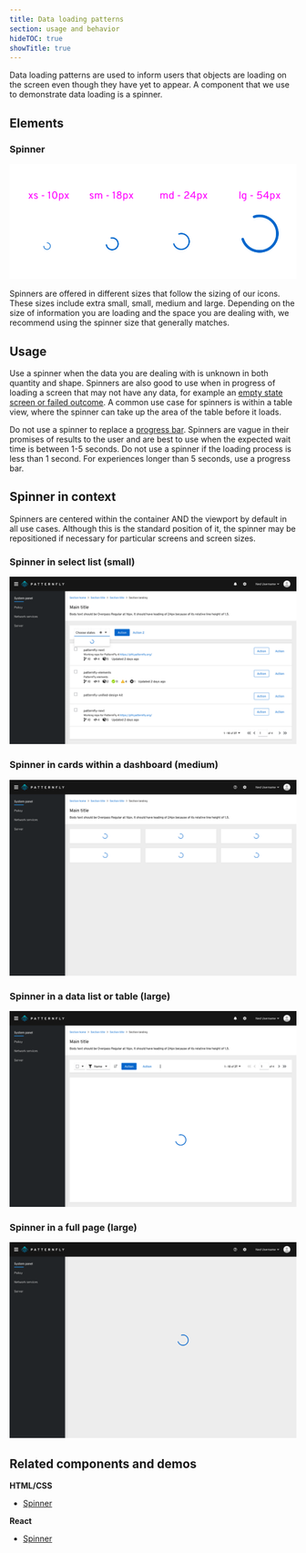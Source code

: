 ```yaml
---
title: Data loading patterns
section: usage and behavior
hideTOC: true
showTitle: true
---
```


Data loading patterns are used to inform users that objects are loading on the screen even though they have yet to appear. A component that we use to demonstrate data loading is a spinner.

## Elements
### Spinner

![spinner-sizes](./img/spinner-sizes.png)

Spinners are offered in different sizes that follow the sizing of our icons. These sizes include extra small, small, medium and large. Depending on the size of information you are loading and the space you are dealing with, we recommend using the spinner size that generally matches.

## Usage

Use a spinner when the data you are dealing with is unknown in both quantity and shape. Spinners are also good to use when in progress of loading a screen that may not have any data, for example an [empty state screen or failed outcome](/design-guidelines/usage-and-behavior/empty-state). A common use case for spinners is within a table view, where the spinner can take up the area of the table before it loads.

Do not use a spinner to replace a [progress bar](/design-guidelines/usage-and-behavior/progress-bar). Spinners are vague in their promises of results to the user and are best to use when the expected wait time is between 1-5 seconds. Do not use a spinner if the loading process is less than 1 second. For experiences longer than 5 seconds, use a progress bar.

## Spinner in context

Spinners are centered within the container AND the viewport by default in all use cases. Although this is the standard position of it, the spinner may be repositioned if necessary for particular screens and screen sizes.

### Spinner in select list (small)

![spinner-in-select](./img/spinner-in-select.png)

### Spinner in cards within a dashboard (medium)

![spinner-in-cards](./img/spinner-in-cards.png)

### Spinner in a data list or table (large)

![spinner-in-table](./img/spinner-in-table.png)

### Spinner in a full page (large)

![spinner-full-page](./img/spinner-full-page.png)

## Related components and demos
**HTML/CSS**
* [Spinner](/documentation/core/experimental/spinner)

**React**
* [Spinner](/documentation/react/experimental/spinner)
